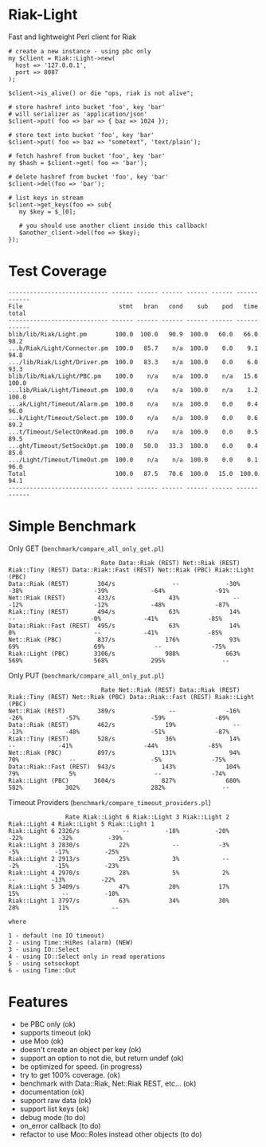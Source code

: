 Riak-Light
==========

Fast and lightweight Perl client for Riak

    # create a new instance - using pbc only
    my $client = Riak::Light->new(
      host => '127.0.0.1',
      port => 8087
    );
    
    $client->is_alive() or die "ops, riak is not alive";

    # store hashref into bucket 'foo', key 'bar'
    # will serializer as 'application/json'
    $client->put( foo => bar => { baz => 1024 });
    
    # store text into bucket 'foo', key 'bar'
    $client->put( foo => baz => "sometext", 'text/plain');

    # fetch hashref from bucket 'foo', key 'bar'
    my $hash = $client->get( foo => 'bar');

    # delete hashref from bucket 'foo', key 'bar'
    $client->del(foo => 'bar');
    
    # list keys in stream
    $client->get_keys(foo => sub{
       my $key = $_[0];
       
       # you should use another client inside this callback!
       $another_client->del(foo => $key);
    });

Test Coverage
=============

    ---------------------------- ------ ------ ------ ------ ------ ------ ------
    File                           stmt   bran   cond    sub    pod   time  total
    ---------------------------- ------ ------ ------ ------ ------ ------ ------
    blib/lib/Riak/Light.pm        100.0  100.0   90.9  100.0   60.0   66.0   98.2
    ...b/Riak/Light/Connector.pm  100.0   85.7    n/a  100.0    0.0    9.1   94.8
    .../lib/Riak/Light/Driver.pm  100.0   83.3    n/a  100.0    0.0    6.0   93.3
    blib/lib/Riak/Light/PBC.pm    100.0    n/a    n/a  100.0    n/a   15.6  100.0
    ...lib/Riak/Light/Timeout.pm  100.0    n/a    n/a  100.0    n/a    1.2  100.0
    ...ak/Light/Timeout/Alarm.pm  100.0    n/a    n/a  100.0    0.0    0.4   96.0
    ...k/Light/Timeout/Select.pm  100.0    n/a    n/a  100.0    0.0    0.6   89.2
    ...t/Timeout/SelectOnRead.pm  100.0    n/a    n/a  100.0    0.0    0.5   89.5
    ...ght/Timeout/SetSockOpt.pm  100.0   50.0   33.3  100.0    0.0    0.4   85.0
    .../Light/Timeout/TimeOut.pm  100.0    n/a    n/a  100.0    0.0    0.1   96.0
    Total                         100.0   87.5   70.6  100.0   15.0  100.0   94.1
    ---------------------------- ------ ------ ------ ------ ------ ------ ------

Simple Benchmark
================

Only GET (`benchmark/compare_all_only_get.pl`)

                              Rate Data::Riak (REST) Net::Riak (REST) Riak::Tiny (REST) Data::Riak::Fast (REST) Net::Riak (PBC) Riak::Light (PBC)
    Data::Riak (REST)        304/s                --             -30%              -38%                    -39%            -64%              -91%
    Net::Riak (REST)         433/s               43%               --              -12%                    -12%            -48%              -87%
    Riak::Tiny (REST)        494/s               63%              14%                --                     -0%            -41%              -85%
    Data::Riak::Fast (REST)  495/s               63%              14%                0%                      --            -41%              -85%
    Net::Riak (PBC)          837/s              176%              93%               69%                     69%              --              -75%
    Riak::Light (PBC)       3306/s              988%             663%              569%                    568%            295%                --

Only PUT (`benchmark/compare_all_only_put.pl`)

                              Rate Net::Riak (REST) Data::Riak (REST) Riak::Tiny (REST) Net::Riak (PBC) Data::Riak::Fast (REST) Riak::Light (PBC)
    Net::Riak (REST)         389/s               --              -16%              -26%            -57%                    -59%              -89%
    Data::Riak (REST)        462/s              19%                --              -13%            -48%                    -51%              -87%
    Riak::Tiny (REST)        528/s              36%               14%                --            -41%                    -44%              -85%
    Net::Riak (PBC)          897/s             131%               94%               70%              --                     -5%              -75%
    Data::Riak::Fast (REST)  943/s             143%              104%               79%              5%                      --              -74%
    Riak::Light (PBC)       3604/s             827%              680%              582%            302%                    282%                --

Timeout Providers (`benchmark/compare_timeout_providers.pl`)

                    Rate Riak::Light 6 Riak::Light 3 Riak::Light 2 Riak::Light 4 Riak::Light 5 Riak::Light 1
    Riak::Light 6 2326/s            --          -18%          -20%          -22%          -32%          -39%
    Riak::Light 3 2830/s           22%            --           -3%           -5%          -17%          -25%
    Riak::Light 2 2913/s           25%            3%            --           -2%          -15%          -23%
    Riak::Light 4 2970/s           28%            5%            2%            --          -13%          -22%
    Riak::Light 5 3409/s           47%           20%           17%           15%            --          -10%
    Riak::Light 1 3797/s           63%           34%           30%           28%           11%            --

    where

    1 - default (no IO timeout)
    2 - using Time::HiRes (alarm) (NEW)
    3 - using IO::Select
    4 - using IO::Select only in read operations
    5 - using setsockopt
    6 - using Time::Out

Features
========

* be PBC only (ok)
* supports timeout (ok)
* use Moo (ok)
* doesn't create an object per key (ok)
* support an option to not die, but return undef (ok)
* be optimized for speed. (in progress)
* try to get 100% coverage. (ok)
* benchmark with Data::Riak, Net::Riak REST, etc... (ok)
* documentation (ok)
* support raw data (ok)
* support list keys (ok)
* debug mode (to do)
* on_error callback (to do)
* refactor to use Moo::Roles instead other objects (to do)